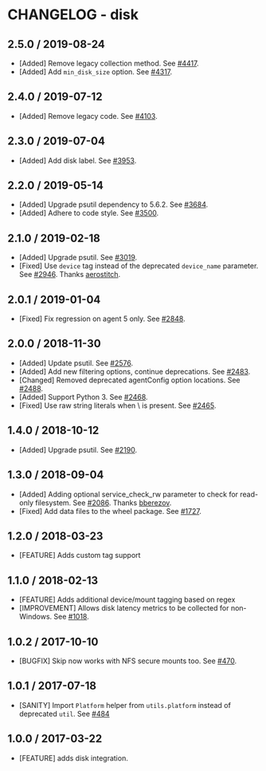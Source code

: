 # CHANGELOG - disk

## 2.5.0 / 2019-08-24

* [Added] Remove legacy collection method. See [#4417](https://github.com/DataDog/integrations-core/pull/4417).
* [Added] Add `min_disk_size` option. See [#4317](https://github.com/DataDog/integrations-core/pull/4317).

## 2.4.0 / 2019-07-12

* [Added] Remove legacy code. See [#4103](https://github.com/DataDog/integrations-core/pull/4103).

## 2.3.0 / 2019-07-04

* [Added] Add disk label. See [#3953](https://github.com/DataDog/integrations-core/pull/3953).

## 2.2.0 / 2019-05-14

* [Added] Upgrade psutil dependency to 5.6.2. See [#3684](https://github.com/DataDog/integrations-core/pull/3684).
* [Added] Adhere to code style. See [#3500](https://github.com/DataDog/integrations-core/pull/3500).

## 2.1.0 / 2019-02-18

* [Added] Upgrade psutil. See [#3019](https://github.com/DataDog/integrations-core/pull/3019).
* [Fixed] Use `device` tag instead of the deprecated `device_name` parameter. See [#2946](https://github.com/DataDog/integrations-core/pull/2946). Thanks [aerostitch](https://github.com/aerostitch).

## 2.0.1 / 2019-01-04

* [Fixed] Fix regression on agent 5 only. See [#2848][1].

## 2.0.0 / 2018-11-30

* [Added] Update psutil. See [#2576][2].
* [Added] Add new filtering options, continue deprecations. See [#2483][3].
* [Changed] Removed deprecated agentConfig option locations. See [#2488][4].
* [Added] Support Python 3. See [#2468][5].
* [Fixed] Use raw string literals when \ is present. See [#2465][6].

## 1.4.0 / 2018-10-12

* [Added] Upgrade psutil. See [#2190][7].

## 1.3.0 / 2018-09-04

* [Added] Adding optional service_check_rw parameter to check for read-only filesystem. See [#2086][8]. Thanks [bberezov][9].
* [Fixed] Add data files to the wheel package. See [#1727][10].

## 1.2.0 / 2018-03-23

* [FEATURE] Adds custom tag support

## 1.1.0 / 2018-02-13

* [FEATURE] Adds additional device/mount tagging based on regex
* [IMPROVEMENT] Allows disk latency metrics to be collected for non-Windows. See [#1018][11].

## 1.0.2 / 2017-10-10

* [BUGFIX] Skip now works with NFS secure mounts too. See [#470][12].

## 1.0.1 / 2017-07-18

* [SANITY] Import `Platform` helper from `utils.platform` instead of deprecated `util`. See [#484][13]

## 1.0.0 / 2017-03-22

* [FEATURE] adds disk integration.

<!--- The following link definition list is generated by PimpMyChangelog --->
[1]: https://github.com/DataDog/integrations-core/pull/2848
[2]: https://github.com/DataDog/integrations-core/pull/2576
[3]: https://github.com/DataDog/integrations-core/pull/2483
[4]: https://github.com/DataDog/integrations-core/pull/2488
[5]: https://github.com/DataDog/integrations-core/pull/2468
[6]: https://github.com/DataDog/integrations-core/pull/2465
[7]: https://github.com/DataDog/integrations-core/pull/2190
[8]: https://github.com/DataDog/integrations-core/pull/2086
[9]: https://github.com/bberezov
[10]: https://github.com/DataDog/integrations-core/pull/1727
[11]: https://github.com/DataDog/integrations-core/issues/1018
[12]: https://github.com/DataDog/integrations-core/issues/470
[13]: https://github.com/DataDog/integrations-core/issues/484
